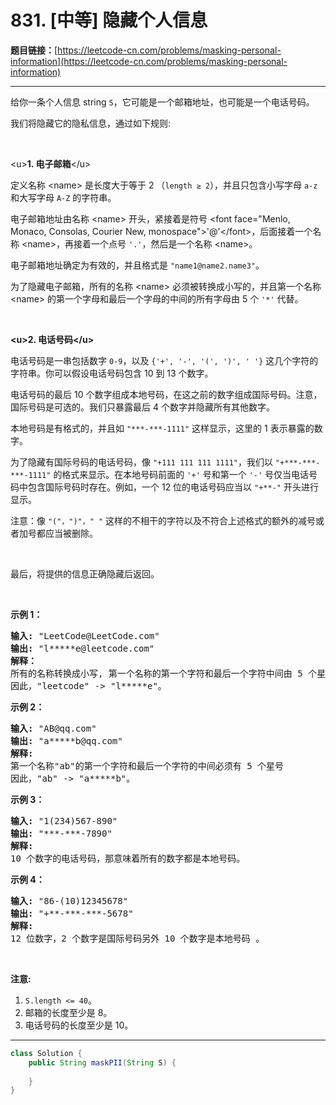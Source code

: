 # 831. [中等] 隐藏个人信息

**题目链接：**[https://leetcode-cn.com/problems/masking-personal-information](https://leetcode-cn.com/problems/masking-personal-information)

---

<div class="content__1Y2H">
 <div class="notranslate">
  <p>给你一条个人信息 string <code>S</code>，它可能是一个邮箱地址，也可能是一个电话号码。</p> 
  <p>我们将隐藏它的隐私信息，通过如下规则:</p> 
  <p>&nbsp;</p> 
  <p>&lt;u&gt;<strong>1. 电子邮箱</strong>&lt;/u&gt;</p> 
  <p>定义名称 &lt;name&gt; 是长度大于等于 2 （<code>length ≥ 2</code>），并且只包含小写字母 <code>a-z</code> 和大写字母 <code>A-Z</code> 的字符串。</p> 
  <p>电子邮箱地址由名称 &lt;name&gt; 开头，紧接着是符号 &lt;font face="Menlo, Monaco, Consolas, Courier New, monospace"&gt;<span style="">'@'</span>&lt;/font&gt;，后面接着一个名称 &lt;name&gt;，再接着一个点号 <code>'.'</code>，然后是一个名称 &lt;name&gt;。</p> 
  <p>电子邮箱地址确定为有效的，并且格式是 <code>"name1@name2.name3"</code>。</p> 
  <p>为了隐藏电子邮箱，所有的名称 &lt;name&gt; 必须被转换成小写的，并且第一个名称 &lt;name&gt; 的第一个字母和最后一个字母的中间的所有字母由 5 个 <code>'*'</code> 代替。</p> 
  <p>&nbsp;</p> 
  <p><strong>&lt;u&gt;2. 电话号码&lt;/u&gt;</strong></p> 
  <p>电话号码是一串包括数字&nbsp;<code>0-9</code>，以及 <code>{'+', '-', '(', ')', '&nbsp;'}</code> 这几个字符的字符串。你可以假设电话号码包含 10 到 13 个数字。</p> 
  <p>电话号码的最后 10 个数字组成本地号码，在这之前的数字组成国际号码。注意，国际号码是可选的。我们只暴露最后 4 个数字并隐藏所有其他数字。</p> 
  <p>本地号码是有格式的，并且如 <code>"***-***-1111"</code> 这样显示，这里的 1 表示暴露的数字。</p> 
  <p>为了隐藏有国际号码的电话号码，像&nbsp;<code>"+111 111 111 1111"</code>，我们以 <code>"+***-***-***-1111"</code> 的格式来显示。在本地号码前面的 <code>'+'</code> 号和第一个 <code>'-'</code> 号仅当电话号码中包含国际号码时存在。例如，一个 12 位的电话号码应当以 <code>"+**-"</code> 开头进行显示。</p> 
  <p>注意：像 <code>"("，")"，" "</code> 这样的不相干的字符以及不符合上述格式的额外的减号或者加号都应当被删除。</p> 
  <p>&nbsp;</p> 
  <p>最后，将提供的信息正确隐藏后返回。</p> 
  <p>&nbsp;</p> 
  <p><strong>示例 1：</strong></p> 
  <pre class="language-text"><strong>输入: </strong>"LeetCode@LeetCode.com"
<strong>输出: </strong>"l*****e@leetcode.com"
<strong>解释： 
</strong>所有的名称转换成小写, 第一个名称的第一个字符和最后一个字符中间由 5 个星号代替。
因此，"leetcode" -&gt; "l*****e"。
</pre> 
  <p><strong>示例 2：</strong></p> 
  <pre class="language-text"><strong>输入: </strong>"AB@qq.com"
<strong>输出: </strong>"a*****b@qq.com"
<strong>解释:&nbsp;
</strong>第一个名称"ab"的第一个字符和最后一个字符的中间必须有 5 个星号
因此，"ab" -&gt; "a*****b"。
</pre> 
  <p><strong>示例 3：</strong></p> 
  <pre class="language-text"><strong>输入: </strong>"1(234)567-890"
<strong>输出: </strong>"***-***-7890"
<strong>解释:</strong>&nbsp;
10 个数字的电话号码，那意味着所有的数字都是本地号码。
</pre> 
  <p><strong>示例 4：</strong></p> 
  <pre class="language-text"><strong>输入: </strong>"86-(10)12345678"
<strong>输出: </strong>"+**-***-***-5678"
<strong>解释:</strong>&nbsp;
12 位数字，2 个数字是国际号码另外 10 个数字是本地号码 。
</pre> 
  <p>&nbsp;</p> 
  <p><strong>注意:</strong></p> 
  <ol> 
   <li><code>S.length&nbsp;&lt;=&nbsp;40</code>。</li> 
   <li>邮箱的长度至少是 8。</li> 
   <li>电话号码的长度至少是 10。</li> 
  </ol> 
 </div>
</div>

---

```java
class Solution {
    public String maskPII(String S) {
        
    }
}
```